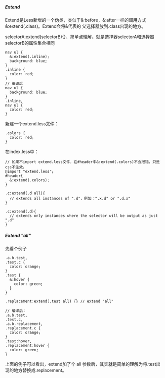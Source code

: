 ##### Extend
Extend是Less新增的一个伪类，类似于&:before，&:after一样的调用方式&:extend(.class)。Extend会将&代表的
父选择器放到.class出现的地方。

selectorA:extend(selectorB){}，简单点理解，就是选择器selectorA和选择器selectorB的属性集合相同
```less
nav ul {
  &:extend(.inline);
  background: blue;
}
.inline {
  color: red;
}
// 编译后
nav ul {
  background: blue;
}
.inline,
nav ul {
  color: red;
}

```

新建一个extend.less文件：
```less
.colors {
  color: red;
}

```
在index.less中：
```less
// 如果不import extend.less文件，在#header中&:extend(.colors)不会报错，只是css不生效。
@import "extend.less";
#header{
  &:extend(.colors);
}
```

```less
.c:extend(.d all){
  // extends all instances of ".d"，例如：".x.d" or ".d.x"
}

.c:extend(.d){
  // extends only instances where the selector will be output as just ".d"
}

```

##### Extend "all"
先看个例子
```less
.a.b.test,
.test.c {
  color: orange;
}
.test {
  &:hover {
    color: green;
  }
}

.replacement:extend(.test all) {} // extend "all"

// 编译后：
.a.b.test,
.test.c,
.a.b.replacement,
.replacement.c {
  color: orange;
}
.test:hover,
.replacement:hover {
  color: green;
}
```
上面的例子可以看出，extend加了个 all 参数后，其实就是简单的理解为将.test出现的地方替换成.replacement。
